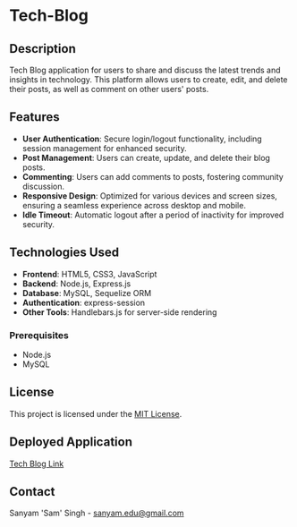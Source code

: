 # Tech-Blog

## Description

Tech Blog application for users to share and discuss the latest trends and insights in technology. This platform allows users to create, edit, and delete their posts, as well as comment on other users' posts.

## Features

- **User Authentication**: Secure login/logout functionality, including session management for enhanced security.
- **Post Management**: Users can create, update, and delete their blog posts.
- **Commenting**: Users can add comments to posts, fostering community discussion.
- **Responsive Design**: Optimized for various devices and screen sizes, ensuring a seamless experience across desktop and mobile.
- **Idle Timeout**: Automatic logout after a period of inactivity for improved security.

## Technologies Used

- **Frontend**: HTML5, CSS3, JavaScript
- **Backend**: Node.js, Express.js
- **Database**: MySQL, Sequelize ORM
- **Authentication**: express-session
- **Other Tools**: Handlebars.js for server-side rendering

### Prerequisites

- Node.js
- MySQL

## License

This project is licensed under the [MIT License](LICENSE).

## Deployed Application

[Tech Blog Link](https://aqueous-bastion-73706-3db583281a72.herokuapp.com/)

## Contact

Sanyam 'Sam' Singh  - sanyam.edu@gmail.com

